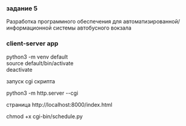 ### задание 5

Разработка программного обеспечения для автоматизированной/информационной системы автобусного вокзала

### client-server app

python3 -m venv default  
source default/bin/activate  
deactivate

запуск cgi скрипта

python3 -m http.server --cgi

страница http://localhost:8000/index.html

chmod +x cgi-bin/schedule.py
